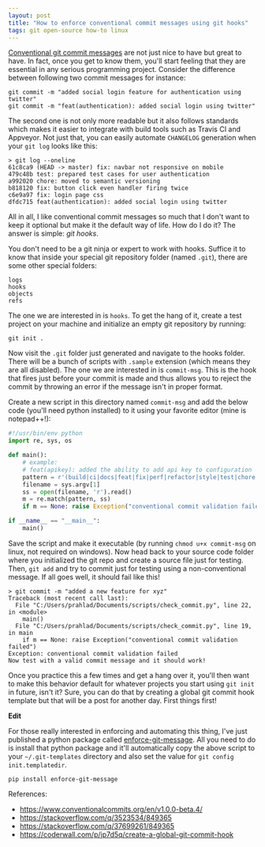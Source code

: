 ```yaml
---
layout: post
title: "How to enforce conventional commit messages using git hooks"
tags: git open-source how-to linux
---
```


[Conventional git commit messages](https://www.conventionalcommits.org/en/v1.0.0-beta.4/) are not just nice to have but great to have. In fact, once you get to know them, you'll start feeling that they are essential in any serious programming project. Consider the difference between following two commit messages for instance:

	git commit -m "added social login feature for authentication using twitter"
	git commit -m "feat(authentication): added social login using twitter"
	
The second one is not only more readable but it also follows standards which makes it easier to integrate with build tools such as Travis CI and Appveyor. Not just that, you can easily automate `CHANGELOG` generation when your `git log` looks like this:

	> git log --oneline
	61c8ca9 (HEAD -> master) fix: navbar not responsive on mobile
	479c48b test: prepared test cases for user authentication
	a992020 chore: moved to semantic versioning
	b818120 fix: button click even handler firing twice
	c6e9a97 fix: login page css
	dfdc715 feat(authentication): added social login using twitter
	
All in all, I like conventional commit messages so much that I don't want to keep it optional but make it the default way of life. How do I do it? The answer is simple: *git hooks*.

You don't need to be a git ninja or expert to work with hooks. Suffice it to know that inside your special git repository folder (named `.git`), there are some other special folders:

	logs
	hooks
	objects
	refs
	
The one we are interested in is `hooks`. To get the hang of it, create a test project on your machine and initialize an empty git repository by running:

	git init .
	
Now visit the `.git` folder just generated and navigate to the hooks folder. There will be a bunch of scripts with `.sample` extension (which means they are all disabled). The one we are interested in is `commit-msg`. This is the hook that fires just before your commit is made and thus allows you to reject the commit by throwing an error if the message isn't in proper format.

Create a new script in this directory named `commit-msg` and add the below code (you'll need python installed) to it using your favorite editor (mine is notepad++!):

```python
#!/usr/bin/env python
import re, sys, os

def main():
	# example:
	# feat(apikey): added the ability to add api key to configuration
	pattern = r'(build|ci|docs|feat|fix|perf|refactor|style|test|chore|revert)(\([\w\-]+\))?:\s.*'
	filename = sys.argv[1]
	ss = open(filename, 'r').read()
	m = re.match(pattern, ss)
	if m == None: raise Exception("conventional commit validation failed")

if __name__ == "__main__":
	main()
```
		
Save the script and make it executable (by running `chmod u+x commit-msg` on linux, not required on windows). Now head back to your source code folder where you initialized the git repo and create a source file just for testing. Then, `git add` and try to commit just for testing using a non-conventional message. If all goes well, it should fail like this!

	> git commit -m "added a new feature for xyz"
	Traceback (most recent call last):
	  File "C:/Users/prahlad/Documents/scripts/check_commit.py", line 22, in <module>
		main()
	  File "C:/Users/prahlad/Documents/scripts/check_commit.py", line 19, in main
		if m == None: raise Exception("conventional commit validation failed")
	Exception: conventional commit validation failed	
	Now test with a valid commit message and it should work!

Once you practice this a few times and get a hang over it, you'll then want to make this behavior default for whatever projects you start using `git init` in future, isn't it? Sure, you can do that by creating a global git commit hook template but that will be a post for another day. First things first!

**Edit**

For those really interested in enforcing and automating this thing, I've just published a python package called [enforce-git-message](https://github.com/prahladyeri/enforce-git-message). All you need to do is install that python package and it'll automatically copy the above script to your `~/.git-templates` directory and also set the value for `git config init.templatedir`.

    pip install enforce-git-message

References:

- <https://www.conventionalcommits.org/en/v1.0.0-beta.4/>
- <https://stackoverflow.com/q/3523534/849365>
- <https://stackoverflow.com/q/37699261/849365>
- <https://coderwall.com/p/jp7d5q/create-a-global-git-commit-hook>

